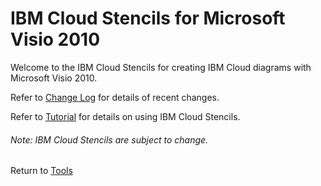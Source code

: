 # IBM Cloud Stencils for Microsoft Visio 2010

Welcome to the IBM Cloud Stencils for creating IBM Cloud diagrams with Microsoft Visio 2010.  

Refer to [Change Log](../visio/change_log.md) for details of recent changes.

Refer to [Tutorial](../visio/tutorial.md) for details on using IBM Cloud Stencils.

###### Note: IBM Cloud Stencils are subject to change.  

Return to [Tools](/README.md) 
